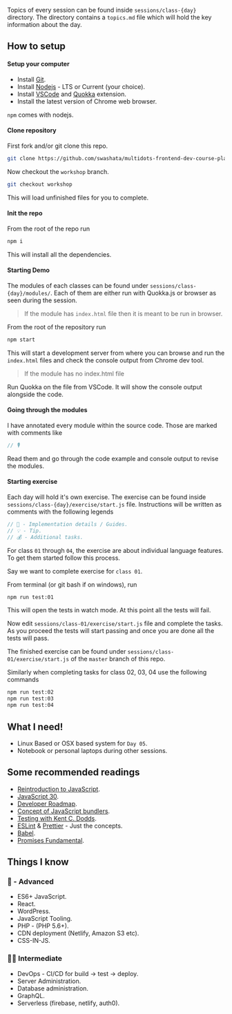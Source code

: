 Topics of every session can be found inside `sessions/class-{day}` directory.
The directory contains a `topics.md` file which will hold the key information
about the day.

## How to setup

#### Setup your computer

-   Install [Git](https://git-scm.com/).
-   Install [Nodejs](https://nodejs.org/en/) - LTS or Current (your choice).
-   Install [VSCode](https://code.visualstudio.com/) and [Quokka](https://marketplace.visualstudio.com/items?itemName=WallabyJs.quokka-vscode) extension.
-   Install the latest version of Chrome web browser.

`npm` comes with nodejs.

#### Clone repository

First fork and/or git clone this repo.

```bash
git clone https://github.com/swashata/multidots-frontend-dev-course-plan.git
```

Now checkout the `workshop` branch.

```bash
git checkout workshop
```

This will load unfinished files for you to complete.

#### Init the repo

From the root of the repo run

```bash
npm i
```

This will install all the dependencies.

#### Starting Demo

The modules of each classes can be found under `sessions/class-{day}/modules/`.
Each of them are either run with Quokka.js or browser as seen during the session.

> If the module has `index.html` file then it is meant to be run in browser.

From the root of the repository run

```bash
npm start
```

This will start a development server from where you can browse and run the `index.html`
files and check the console output from Chrome dev tool.

> If the module has no index.html file

Run Quokka on the file from VSCode. It will show the console output alongside
the code.

#### Going through the modules

I have annotated every module within the source code. Those are marked with
comments like

```js
// 🎙️
```

Read them and go through the code example and console output to revise the modules.

#### Starting exercise

Each day will hold it's own exercise. The exercise can be found inside
`sessions/class-{day}/exercise/start.js` file. Instructions will be written as
comments with the following legends

```js
// 🧸 - Implementation details / Guides.
// 💡 - Tip.
// 💰 - Additional tasks.
```

For class `01` through `04`, the exercise are about individual language features.
To get them started follow this process.

Say we want to complete exercise for `class 01`.

From terminal (or git bash if on windows), run

```bash
npm run test:01
```

This will open the tests in watch mode. At this point all the tests will fail.

Now edit `sessions/class-01/exercise/start.js` file and complete the tasks. As
you proceed the tests will start passing and once you are done all the tests will
pass.

The finished exercise can be found under `sessions/class-01/exercise/start.js`
of the `master` branch of this repo.

Similarly when completing tasks for class 02, 03, 04 use the following commands

```bash
npm run test:02
npm run test:03
npm run test:04
```

## What I need!

-   Linux Based or OSX based system for `Day 05`.
-   Notebook or personal laptops during other sessions.

## Some recommended readings

-   [Reintroduction to JavaScript](https://developer.mozilla.org/en-US/docs/Web/JavaScript/A_re-introduction_to_JavaScript).
-   [JavaScript 30](https://javascript30.com/).
-   [Developer Roadmap](https://github.com/kamranahmedse/developer-roadmap).
-   [Concept of JavaScript bundlers](https://medium.com/@gimenete/how-javascript-bundlers-work-1fc0d0caf2da).
-   [Testing with Kent C. Dodds](https://www.youtube.com/watch?v=z4DNlVlOfjU).
-   [ESLint](https://eslint.org/) & [Prettier](https://prettier.io/) - Just the
    concepts.
-   [Babel](https://babeljs.io/docs/en/).
-   [Promises Fundamental](https://developers.google.com/web/fundamentals/primers/promises).

## Things I know

### 🚀 - Advanced

-   ES6+ JavaScript.
-   React.
-   WordPress.
-   JavaScript Tooling.
-   PHP - (PHP 5.6+).
-   CDN deployment (Netlify, Amazon S3 etc).
-   CSS-IN-JS.

### 👨‍💻 Intermediate

-   DevOps - CI/CD for build -> test -> deploy.
-   Server Administration.
-   Database administration.
-   GraphQL.
-   Serverless (firebase, netlify, auth0).
